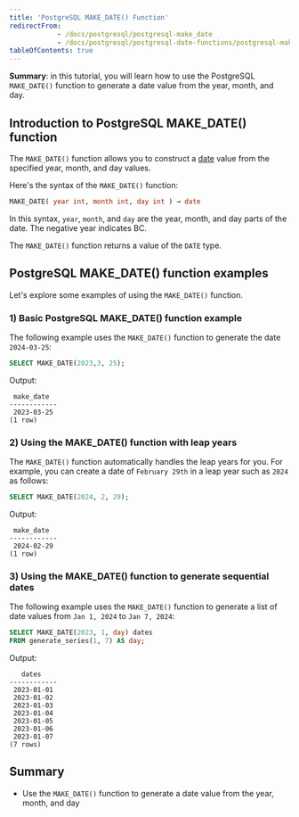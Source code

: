```yaml
---
title: 'PostgreSQL MAKE_DATE() Function'
redirectFrom:
            - /docs/postgresql/postgresql-make_date 
            - /docs/postgresql/postgresql-date-functions/postgresql-make_date
tableOfContents: true
---
```


**Summary**: in this tutorial, you will learn how to use the PostgreSQL `MAKE_DATE()` function to generate a date value from the year, month, and day.

## Introduction to PostgreSQL MAKE_DATE() function

The `MAKE_DATE()` function allows you to construct a [date](/docs/postgresql/postgresql-date) value from the specified year, month, and day values.

Here's the syntax of the `MAKE_DATE()` function:

```sql
MAKE_DATE( year int, month int, day int ) → date
```

In this syntax, `year`, `month`, and `day` are the year, month, and day parts of the date. The negative year indicates BC.

The `MAKE_DATE()` function returns a value of the `DATE` type.

## PostgreSQL MAKE_DATE() function examples

Let's explore some examples of using the `MAKE_DATE()` function.

### 1) Basic PostgreSQL MAKE_DATE() function example

The following example uses the `MAKE_DATE()` function to generate the date `2024-03-25`:

```sql
SELECT MAKE_DATE(2023,3, 25);
```

Output:

```
 make_date
------------
 2023-03-25
(1 row)
```

### 2) Using the MAKE_DATE() function with leap years

The `MAKE_DATE()` function automatically handles the leap years for you. For example, you can create a date of `February 29th` in a leap year such as `2024` as follows:

```sql
SELECT MAKE_DATE(2024, 2, 29);
```

Output:

```
 make_date
------------
 2024-02-29
(1 row)
```

### 3) Using the MAKE_DATE() function to generate sequential dates

The following example uses the `MAKE_DATE()` function to generate a list of date values from `Jan 1, 2024` to `Jan 7, 2024`:

```sql
SELECT MAKE_DATE(2023, 1, day) dates
FROM generate_series(1, 7) AS day;
```

Output:

```
   dates
------------
 2023-01-01
 2023-01-02
 2023-01-03
 2023-01-04
 2023-01-05
 2023-01-06
 2023-01-07
(7 rows)
```

## Summary

- Use the `MAKE_DATE()` function to generate a date value from the year, month, and day
